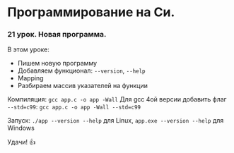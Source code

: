 # Программирование на Си.

### 21 урок. Новая программа.

В этом уроке:

* Пишем новую программу
* Добавляем функционал: `--version`, `--help`
* Mapping
* Разбираем массив указателей на функции

Компиляция: `gcc app.c -o app -Wall`
Для gcc 4ой версии добавить флаг `--std=c99`: `gcc app.c -o app -Wall --std=c99`

Запуск: `./app --version --help` для Linux, `app.exe --version --help` для Windows

Удачи! :+1:
